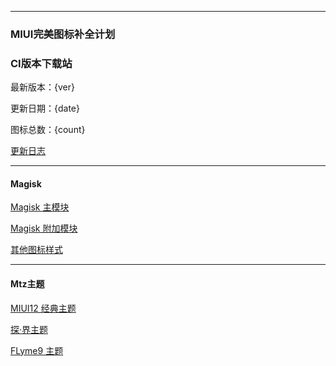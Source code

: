 
---

### MIUI完美图标补全计划

### CI版本下载站

最新版本：{ver}

更新日期：{date}

图标总数：{count}

[更新日志](https://github.com/pzcn/MIUI-Adapted-Icons-Complement-Project/commit/main)

---

#### Magisk 

[Magisk 主模块](https://miui.netlify.app/MIUI_Icons_{ver}.zip)

[Magisk 附加模块](https://miui.netlify.app/Icons_Addon_{ver}.zip)

[其他图标样式](https://miui.netlify.app/Icons_Archiving_{ver}.zip)

---
#### Mtz主题

[MIUI12 经典主题](https://miui.netlify.app/Default_{ver}.mtz)

[探·界主题](https://miui.netlify.app/Explore_{ver}.mtz)

[FLyme9 主题](https://miui.netlify.app/Flyme9_{ver}.mtz)
